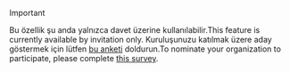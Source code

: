 > [!IMPORTANT]
> <span data-ttu-id="118b2-101">Bu özellik şu anda yalnızca davet üzerine kullanılabilir.</span><span class="sxs-lookup"><span data-stu-id="118b2-101">This feature is currently available by invitation only.</span></span> <span data-ttu-id="118b2-102">Kuruluşunuzu katılmak üzere aday göstermek için lütfen [bu anketi](https://aka.ms/ax2012upgrade) doldurun.</span><span class="sxs-lookup"><span data-stu-id="118b2-102">To nominate your organization to participate, please complete [this survey](https://aka.ms/ax2012upgrade).</span></span> 
